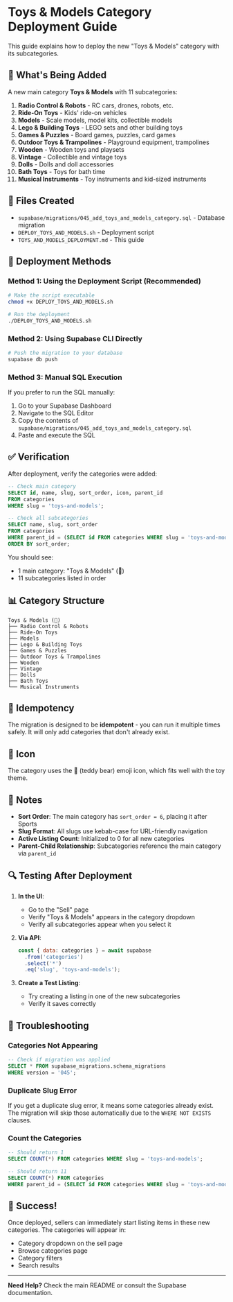 # Toys & Models Category Deployment Guide

This guide explains how to deploy the new "Toys & Models" category with its subcategories.

## 🎯 What's Being Added

A new main category **Toys & Models** with 11 subcategories:

1. **Radio Control & Robots** - RC cars, drones, robots, etc.
2. **Ride-On Toys** - Kids' ride-on vehicles
3. **Models** - Scale models, model kits, collectible models
4. **Lego & Building Toys** - LEGO sets and other building toys
5. **Games & Puzzles** - Board games, puzzles, card games
6. **Outdoor Toys & Trampolines** - Playground equipment, trampolines
7. **Wooden** - Wooden toys and playsets
8. **Vintage** - Collectible and vintage toys
9. **Dolls** - Dolls and doll accessories
10. **Bath Toys** - Toys for bath time
11. **Musical Instruments** - Toy instruments and kid-sized instruments

## 📁 Files Created

- `supabase/migrations/045_add_toys_and_models_category.sql` - Database migration
- `DEPLOY_TOYS_AND_MODELS.sh` - Deployment script
- `TOYS_AND_MODELS_DEPLOYMENT.md` - This guide

## 🚀 Deployment Methods

### Method 1: Using the Deployment Script (Recommended)

```bash
# Make the script executable
chmod +x DEPLOY_TOYS_AND_MODELS.sh

# Run the deployment
./DEPLOY_TOYS_AND_MODELS.sh
```

### Method 2: Using Supabase CLI Directly

```bash
# Push the migration to your database
supabase db push
```

### Method 3: Manual SQL Execution

If you prefer to run the SQL manually:

1. Go to your Supabase Dashboard
2. Navigate to the SQL Editor
3. Copy the contents of `supabase/migrations/045_add_toys_and_models_category.sql`
4. Paste and execute the SQL

## ✅ Verification

After deployment, verify the categories were added:

```sql
-- Check main category
SELECT id, name, slug, sort_order, icon, parent_id 
FROM categories 
WHERE slug = 'toys-and-models';

-- Check all subcategories
SELECT name, slug, sort_order 
FROM categories 
WHERE parent_id = (SELECT id FROM categories WHERE slug = 'toys-and-models')
ORDER BY sort_order;
```

You should see:
- 1 main category: "Toys & Models" (🧸)
- 11 subcategories listed in order

## 📊 Category Structure

```
Toys & Models (🧸)
├── Radio Control & Robots
├── Ride-On Toys
├── Models
├── Lego & Building Toys
├── Games & Puzzles
├── Outdoor Toys & Trampolines
├── Wooden
├── Vintage
├── Dolls
├── Bath Toys
└── Musical Instruments
```

## 🔄 Idempotency

The migration is designed to be **idempotent** - you can run it multiple times safely. It will only add categories that don't already exist.

## 🎨 Icon

The category uses the 🧸 (teddy bear) emoji icon, which fits well with the toy theme.

## 📝 Notes

- **Sort Order**: The main category has `sort_order = 6`, placing it after Sports
- **Slug Format**: All slugs use kebab-case for URL-friendly navigation
- **Active Listing Count**: Initialized to 0 for all new categories
- **Parent-Child Relationship**: Subcategories reference the main category via `parent_id`

## 🔍 Testing After Deployment

1. **In the UI**:
   - Go to the "Sell" page
   - Verify "Toys & Models" appears in the category dropdown
   - Verify all subcategories appear when you select it

2. **Via API**:
   ```javascript
   const { data: categories } = await supabase
     .from('categories')
     .select('*')
     .eq('slug', 'toys-and-models');
   ```

3. **Create a Test Listing**:
   - Try creating a listing in one of the new subcategories
   - Verify it saves correctly

## 🐛 Troubleshooting

### Categories Not Appearing

```sql
-- Check if migration was applied
SELECT * FROM supabase_migrations.schema_migrations 
WHERE version = '045';
```

### Duplicate Slug Error

If you get a duplicate slug error, it means some categories already exist. The migration will skip those automatically due to the `WHERE NOT EXISTS` clauses.

### Count the Categories

```sql
-- Should return 1
SELECT COUNT(*) FROM categories WHERE slug = 'toys-and-models';

-- Should return 11
SELECT COUNT(*) FROM categories 
WHERE parent_id = (SELECT id FROM categories WHERE slug = 'toys-and-models');
```

## 🎉 Success!

Once deployed, sellers can immediately start listing items in these new categories. The categories will appear in:
- Category dropdown on the sell page
- Browse categories page
- Category filters
- Search results

---

**Need Help?** Check the main README or consult the Supabase documentation.

